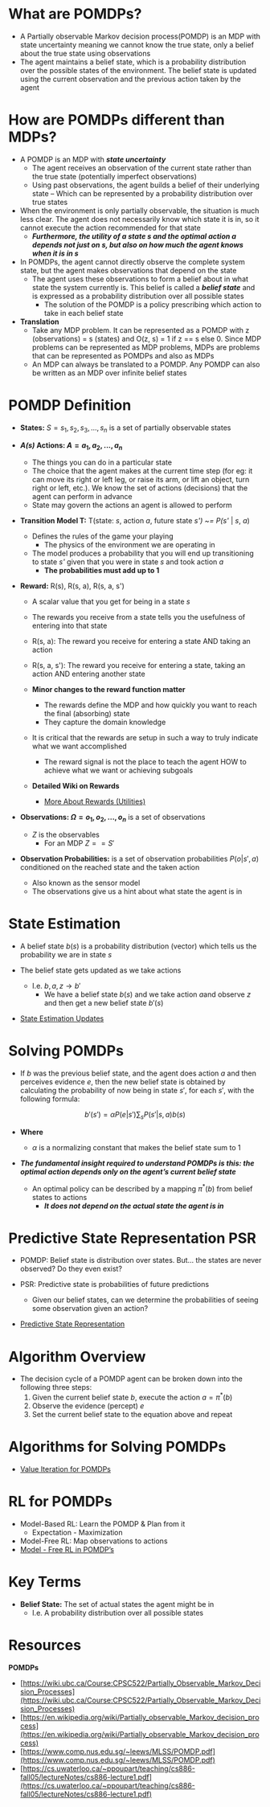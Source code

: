 # What are POMDPs?

- A Partially observable Markov decision process(POMDP) is an MDP with state uncertainty meaning we cannot know the true state, only a belief about the true state using observations
- The agent maintains a belief state, which is a probability distribution over the possible states of the environment. The belief state is updated using the current observation and the previous action taken by the agent

# How are POMDPs different than MDPs?

- A POMDP is an MDP with ***state uncertainty***
    - The agent receives an observation of the current state rather than the true state (potentially imperfect observations)
    - Using past observations, the agent builds a belief of their underlying state – Which can be represented by a probability distribution over true states
- When the environment is only partially observable, the situation is much less clear. The agent does not necessarily know which state it is in, so it cannot execute the action recommended for that state
    - ***Furthermore, the utility of a state s and the optimal action a depends not just on s, but also on how much the agent knows when it is in s***
- In POMDPs, the agent cannot directly observe the complete system state, but the agent makes observations that depend on the state
    - The agent uses these observations to form a belief about in what state the system currently is. This belief is called a ***belief state*** and is expressed as a probability distribution over all possible states
        - The solution of the POMDP is a policy prescribing which action to take in each belief state
- **Translation**
    - Take any MDP problem. It can be represented as a POMDP with z (observations) = s (states) and O(z, s) = 1 if z == s else 0. Since MDP problems can be represented as MDP problems, MDPs are problems that can be represented as POMDPs and also as MDPs
    - An MDP can always be translated to a POMDP. Any POMDP can also be written as an MDP over infinite belief states

# POMDP Definition

- **States:** $S = {s_1, s_2, s_3, ..., s_n}$ is a set of partially observable states
- ***A(s)* Actions: $A = {a_1, a_2,..., a_n}$**
    - The things you can do in a particular state
    - The choice that the agent makes at the current time step (for eg: it can move its right or left leg, or raise its arm, or lift an object, turn right or left, etc.). We know the set of actions (decisions) that the agent can perform in advance
    - State may govern the actions an agent is allowed to perform
- **Transition Model T:** T(state: *s*, action *a*, future state *s') ~= P(s'* | *s*, *a*)
    - Defines the rules of the game your playing
        - The physics of the environment we are operating in
    - The model produces a probability that you will end up transitioning to state *s'* given that you were in state *s* and took action *a*
        - **The probabilities must add up to 1**
- **Reward:** R(s), R(s, a), R(s, a, s')
    - A scalar value that you get for being in a state *s*
    - The rewards you receive from a state tells you the usefulness of entering into that state
    - R(s, a): The reward you receive for entering a state AND taking an action
    - R(s, a, s'): The reward you receive for entering a state, taking an action AND entering another state
    - **Minor changes to the reward function matter**
        - The rewards define the MDP and how quickly you want to reach the final (absorbing) state
        - They capture the domain knowledge
    - It is critical that the rewards are setup in such a way to truly indicate what we want accomplished
        - The reward signal is not the place to teach the agent HOW to achieve what we want or achieving subgoals
    - **Detailed Wiki on Rewards**

        - [More About Rewards (Utilities)](../../Module%201%20Intro%20to%20RL/More%20About%20Rewards/More%20About%20Rewards%20(Utilities).md)

- **Observations: $\Omega = {o_1, o_2, ..., o_n}$** is a set of observations
    - $Z$ is the observables
        - For an MDP $Z == S'$
- **Observation Probabilities:** is a set of observation probabilities $P(o | s',a)$ conditioned on the reached state and the taken action
    - Also known as the sensor model
    - The observations give us a hint about what state the agent is in

# State Estimation

- A belief state $b(s)$ is a probability distribution (vector) which tells us the probability we are in state $s$
- The belief state gets updated as we take actions
    - I.e. $b, a,z \rightarrow b'$
        - We have a belief state $b(s)$ and we take action $a$and observe $z$ and then get a new belief state $b'(s)$

- [State Estimation Updates](./Partially%20Observable%20MDPs%20(POMDPs)/State%20Estimation%20Updates.md)

# Solving POMDPs

- If $b$ was the previous belief state, and the agent does action $a$ and then perceives evidence $e$, then the new belief state is obtained by calculating the probability of now being in state $s'$, for each $s'$, with the following formula:

$$
b'(s') = \alpha P(e|s') \sum_s P(s'|s,a)b(s)
$$

- **Where**
    - $\alpha$ is a normalizing constant that makes the belief state sum to 1

- ***The fundamental insight required to understand POMDPs is this: the optimal action depends only on the agent’s current belief state***
    - An optimal policy can be described by a mapping $\pi^*(b)$ from belief states to actions
        - ***It does not depend on the actual state the agent is in***

# Predictive State Representation PSR

- POMDP: Belief state is distribution over states. But… the states are never observed? Do they even exist?
- PSR: Predictive state is probabilities of future predictions
    - Given our belief states, can we determine the probabilities of seeing some observation given an action?

- [Predictive State Representation](./Partially%20Observable%20MDPs%20(POMDPs)/Predictive%20State%20Representation.md)

# **Algorithm Overview**

- The decision cycle of a POMDP agent can be broken down into the following three steps:
    1. Given the current belief state $b$, execute the action $a = \pi^*(b)$
    2. Observe the evidence (percept) $e$
    3. Set the current belief state to the equation above and repeat

# Algorithms for Solving POMDPs

- [Value Iteration for POMDPs](./Partially%20Observable%20MDPs%20(POMDPs)/Value%20Iteration%20for%20POMDPs.md)

# RL for POMDPs

- Model-Based RL: Learn the POMDP & Plan from it
    - Expectation - Maximization
- Model-Free RL: Map observations to actions
- [Model - Free RL in POMDP’s](./Partially%20Observable%20MDPs%20(POMDPs)/Model%20-%20Free%20RL%20in%20POMDP%E2%80%99s.md)

# Key Terms

- **Belief State:** The set of actual states the agent might be in
    - I.e. A probability distribution over all possible states


# Resources

**POMDPs**

- [https://wiki.ubc.ca/Course:CPSC522/Partially_Observable_Markov_Decision_Processes](https://wiki.ubc.ca/Course:CPSC522/Partially_Observable_Markov_Decision_Processes)
- [https://en.wikipedia.org/wiki/Partially_observable_Markov_decision_process](https://en.wikipedia.org/wiki/Partially_observable_Markov_decision_process)
- [https://www.comp.nus.edu.sg/~leews/MLSS/POMDP.pdf](https://www.comp.nus.edu.sg/~leews/MLSS/POMDP.pdf)
- [https://cs.uwaterloo.ca/~ppoupart/teaching/cs886-fall05/lectureNotes/cs886-lecture1.pdf](https://cs.uwaterloo.ca/~ppoupart/teaching/cs886-fall05/lectureNotes/cs886-lecture1.pdf)